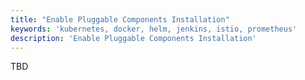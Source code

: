 ```yaml
---
title: "Enable Pluggable Components Installation"
keywords: 'kubernetes, docker, helm, jenkins, istio, prometheus'
description: 'Enable Pluggable Components Installation'
---
```


TBD
